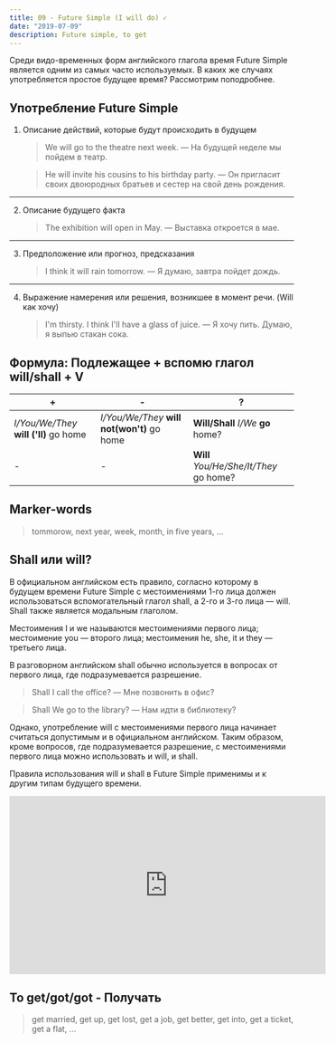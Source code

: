 ```yaml
---
title: 09 - Future Simple (I will do) ✓
date: "2019-07-09"
description: Future simple, to get
---
```

Среди видо-временных форм английского глагола время Future Simple является одним из самых часто используемых. В каких же случаях употребляется простое будущее время? Рассмотрим поподробнее.

## Употребление Future Simple
1. Описание действий, которые будут происходить в будущем

    > We will go to the theatre next week. — На будущей неделе мы пойдем в театр.

    > He will invite his cousins to his birthday party. — Он пригласит своих двоюродных братьев и сестер на свой день рождения.
---

2. Описание будущего факта

    > The exhibition will open in May. — Выставка откроется в мае.
---

3. Предположение или прогноз, предсказания

    > I think it will rain tomorrow. — Я думаю, завтра пойдет дождь.
---

4. Выражение намерения или решения, возникшее в момент речи. (Will как хочу)

    > I'm thirsty. I think I'll have a glass of juice. — Я хочу пить. Думаю, я выпью стакан сока.


## Формула: Подлежащее + вспомю глагол will/shall + V

|+|-|?| 
|---|---|---|
|*I/You/We/They* **will ('ll)** go home|*I/You/We/They* **will not(won't)** go home|**Will/Shall** *I/We* **go** home?|
|-|-|**Will** *You/He/She/It/They* go home?|

## Marker-words
> tommorow, next year, week, month, in five years, ...

## Shall или will?

В официальном английском есть правило, согласно которому в будущем времени Future Simple с местоимениями 1-го лица должен использоваться вспомогательный глагол shall, а 2-го и 3-го лица — will. Shall также является модальным глаголом.

Местоимения I и we называются местоимениями первого лица; местоимение you — второго лица; местоимения he, she, it и they — третьего лица.

В разговорном английском shall обычно используется в вопросах от первого лица, где подразумевается разрешение.

> Shall I call the office? — Мне позвонить в офис?

> Shall We go to the library? — Нам идти в библиотеку?

Однако, употребление will с местоимениями первого лица начинает считаться допустимым и в официальном английском. Таким образом, кроме вопросов, где подразумевается разрешение, с местоимениями первого лица можно использовать и will, и shall.

Правила использования will и shall в Future Simple применимы и к другим типам будущего времени.

<iframe width="560" height="315" src="https://www.youtube.com/embed/EZQ9zHeObiU" frameborder="0" allow="accelerometer; autoplay; encrypted-media; gyroscope; picture-in-picture" allowfullscreen></iframe>

## To get/got/got - Получать

> get married, get up, get lost, get a job, get better, get into, get a ticket, get a flat, ...